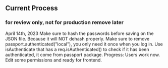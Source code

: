 ## Current Process

### for review only, not for production remove later

April 14th, 2023
Make sure to hash the passwords before saving on the JSON file. Because it will NOT dehash properly.
Make sure to remove passport.authenticated("local"), you only need it once when you log in.
Use isAuthenticate that has a req.isAuthenticated() to check if it has been authenticated, it come from passport package.
Progress: Users work now. Edit some permissions and ready for frontend.
